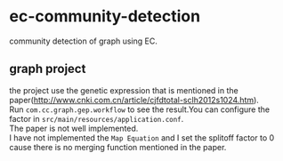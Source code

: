# ec-community-detection
community detection of graph using EC.

## graph project
the project use the genetic expression that is mentioned in the paper(http://www.cnki.com.cn/article/cjfdtotal-sclh2012s1024.htm).    
Run `com.cc.graph.gep.workflow` to see the result.You can configure the factor in `src/main/resources/application.conf`.  
The paper is not well implemented.  
I have not implemented the `Map Equation` and I set the splitoff factor to 0 cause there is no merging function mentioned in the paper. 

